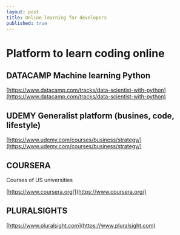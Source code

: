 ```yaml
---
layout: post
title: Online learning for developers
published: true
---
```


# Platform to learn coding online

## DATACAMP Machine learning Python

[https://www.datacamp.com/tracks/data-scientist-with-python](https://www.datacamp.com/tracks/data-scientist-with-python)

## UDEMY Generalist platform \(busines, code, lifestyle\)

[https://www.udemy.com/courses/business/strategy/](https://www.udemy.com/courses/business/strategy/)

## COURSERA

Courses of US universities

[https://www.coursera.org/](https://www.coursera.org/)

## PLURALSIGHTS

[https://www.pluralsight.com](https://www.pluralsight.com)

